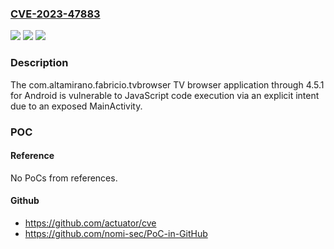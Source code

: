 ### [CVE-2023-47883](https://cve.mitre.org/cgi-bin/cvename.cgi?name=CVE-2023-47883)
![](https://img.shields.io/static/v1?label=Product&message=n%2Fa&color=blue)
![](https://img.shields.io/static/v1?label=Version&message=n%2Fa&color=blue)
![](https://img.shields.io/static/v1?label=Vulnerability&message=n%2Fa&color=brighgreen)

### Description

The com.altamirano.fabricio.tvbrowser TV browser application through 4.5.1 for Android is vulnerable to JavaScript code execution via an explicit intent due to an exposed MainActivity.

### POC

#### Reference
No PoCs from references.

#### Github
- https://github.com/actuator/cve
- https://github.com/nomi-sec/PoC-in-GitHub

